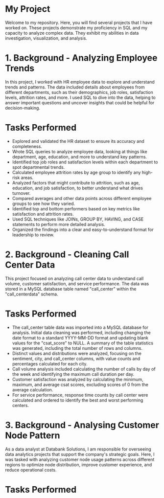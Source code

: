 # My Project
Welcome to my repository. Here, you will find several projects that I have worked on.
These projects demonstrate my proficiency in SQL and my capacity to analyze complex data. They exhibit my abilities in data investigation, visualization, and analysis. 

# 1. Background -  Analyzing Employee Trends
In this project, I worked with HR employee data to explore and understand trends and patterns. The data included details about employees from different departments, such as their demographics, job roles, satisfaction levels, attrition rates, and more.
I used SQL to dive into the data, helping to answer important questions and uncover insights that could be helpful for decision-making.
# Tasks Performed
 - Explored and validated the HR dataset to ensure its accuracy and completeness.
 - Wrote SQL queries to analyze employee data, looking at things like department, age, education, and more to understand key patterns.
 - Identified top job roles and satisfaction levels within each department to spot departmental trends.
 - Calculated employee attrition rates by age group to identify any high-risk areas.
 - Analyzed factors that might contribute to attrition, such as age, education, and job satisfaction, to better understand what drives turnover.
 - Compared averages and other data points across different employee groups to see how they varied.
 - Identified top and bottom performers based on key metrics like satisfaction and attrition rates.
 - Used SQL techniques like JOINs, GROUP BY, HAVING, and CASE statements to perform more detailed analysis.
 - Organized the findings into a clear and easy-to-understand format for leadership to review.


# 2. Background - Cleaning Call Center Data 
This project focused on analyzing call center data to understand call volume, customer satisfaction, and service performance. The data was stored in a MySQL database table named "call_center" within the "call_centerdata" schema.
# Tasks Performed
 - The call_center table data was imported into a MySQL database for analysis. Initial data cleaning was performed, including changing the date format to a standard YYYY-MM-DD format and updating blank values for the "csat_score" to NULL. A summary of the table statistics was generated, including the total number of rows and columns.
 - Distinct values and distributions were analyzed, focusing on the sentiment, city, and call_center columns, with value counts and percentages calculated for each city.
 - Call volume analysis included calculating the number of calls by day of the week and identifying the maximum call duration per day.
 - Customer satisfaction was analyzed by calculating the minimum, maximum, and average csat scores, excluding scores of 0 from the average calculation.
 - For service performance, response time counts by call center were calculated and ordered to identify the best and worst performing centers.

# 3. Background - Analysing Customer Node Pattern
As a data analyst at Databank Solutions, I am responsible for overseeing data analytics projects that support the company's strategic goals. Here, I was tasked with analyzing customer node usage patterns across different regions to optimize node distribution, improve customer experience, and reduce operational costs.
# Tasks Performed
